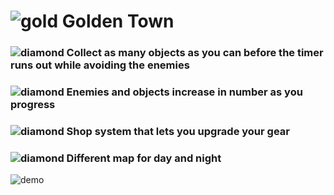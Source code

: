 # ![gold](https://user-images.githubusercontent.com/89590994/197497299-f6381eb2-8c97-4b22-98fa-1f60bbc7f312.png) Golden Town
### ![diamond](https://user-images.githubusercontent.com/89590994/197497552-199e961c-543d-4562-9f6e-aa9ad18f9aa7.png) Collect as many objects as you can before the timer runs out while avoiding the enemies
### ![diamond](https://user-images.githubusercontent.com/89590994/197497552-199e961c-543d-4562-9f6e-aa9ad18f9aa7.png) Enemies and objects increase in number as you progress
### ![diamond](https://user-images.githubusercontent.com/89590994/197497552-199e961c-543d-4562-9f6e-aa9ad18f9aa7.png) Shop system that lets you upgrade your gear
### ![diamond](https://user-images.githubusercontent.com/89590994/197497552-199e961c-543d-4562-9f6e-aa9ad18f9aa7.png) Different map for day and night
![demo](https://user-images.githubusercontent.com/89590994/197516274-8e8f2a28-6e14-4a5b-ab32-6b7d083b5ab5.gif)
